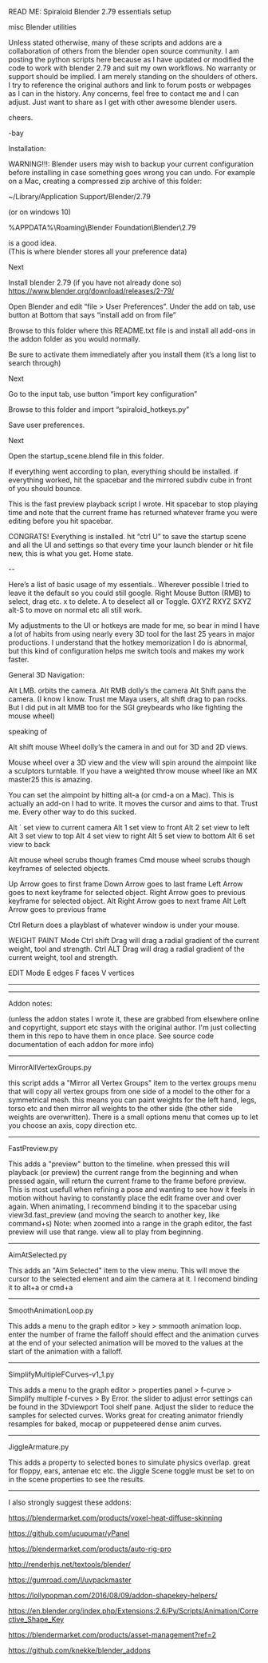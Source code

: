 READ ME:  Spiraloid Blender 2.79 essentials setup

misc Blender utilities

Unless stated otherwise, many of these scripts and addons are a collaboration of others from the blender open source community. I am posting the python scripts here because as I have updated or modified the code to work with blender 2.79 and suit my own workflows. No warranty or support should be implied. I am merely standing on the shoulders of others.
I try to reference the original authors and link to forum posts or webpages as I can in the history.
Any concerns, feel free to contact me and I can adjust. Just want to share as I get with other awesome blender users.

cheers.

-bay

Installation:

WARNING!!!:  Blender users may wish to backup your current configuration before installing in case something goes wrong you can undo.  For example on a Mac,  creating a compressed zip archive of this folder:

~/Library/Application Support/Blender/2.79

(or on windows 10)

%APPDATA%\Roaming\Blender Foundation\Blender\2.79

 is a good idea.  
(This is where blender stores all your preference data)

Next

Install blender 2.79 (if you have not already done so)
https://www.blender.org/download/releases/2-79/

Open Blender and edit  “file > User Preferences”.
Under the add on tab, use button at Bottom that says “install add on from file”

Browse to this folder where this README.txt file is and install all add-ons in the addon folder as you would normally.

Be sure to activate them immediately after you install them (it’s a long list to search through)

Next

Go to the input tab, use button 
“import key configuration”

Browse to this folder and import “spiraloid_hotkeys.py”

Save user preferences.

Next

Open the startup_scene.blend file in this folder.

If everything went according to plan, everything should be installed.  if everything worked, hit the spacebar and the mirrored subdiv cube in front of you should bounce. 

This is the fast preview playback script I wrote.  Hit spacebar to stop playing time and note that the current frame has returned whatever frame you were editing before you hit spacebar.

CONGRATS!  Everything is installed.  hit “ctrl U” to save the startup scene and all the UI and settings so that every time your launch blender or hit file new, this is what you get.   Home state.

--

Here’s a list of basic usage of my essentials..  Wherever possible I tried to leave it the default so you could still google.  Right Mouse Button (RMB) to select, drag etc.  x to delete.  A to deselect all or Toggle.  GXYZ RXYZ SXYZ alt-S to move on normal etc all still work.

My adjustments to the UI or hotkeys are made for me, so bear in mind I have a lot of habits from using nearly every 3D tool for the last 25 years in major productions.  I understand that the hotkey memorization I do is abnormal, but this kind of configuration helps me switch tools and makes my work faster.



General 3D Navigation:

Alt LMB. orbits the camera.
Alt RMB dolly’s the camera
Alt Shift pans the camera.
(I know I know.  Trust me Maya users, alt shift drag to pan rocks.  But I did put in alt MMB too for the SGI greybeards who like fighting the mouse wheel)

speaking of

Alt shift mouse Wheel dolly’s the camera in and out for 3D and 2D views.  

Mouse wheel over a 3D view and the view will spin around the aimpoint like a sculptors turntable.  If you have a weighted throw mouse wheel like an MX master25 this is amazing.  

You can set the aimpoint by hitting alt-a 
(or cmd-a on a Mac).   This is actually an add-on I had to write.  It moves the cursor and aims to that.  Trust me.  Every other way to do this sucked.

Alt ` set view to current camera
Alt 1 set view to front
Alt 2 set view to left
Alt 3 set view to top
Alt 4 set view to right
Alt 5 set view to bottom
Alt 6 set view to back

Alt mouse wheel scrubs though frames
Cmd mouse wheel scrubs though keyframes of selected objects.

Up Arrow goes to first frame
Down Arrow goes to last frame
Left Arrow goes to next keyframe for selected object.
Right Arrow goes to previous keyframe for selected object.
Alt Right Arrow goes to next frame
Alt Left Arrow goes to previous frame

Ctrl Return does a playblast of whatever window is under your mouse.


WEIGHT PAINT Mode
Ctrl shift Drag will drag a radial gradient of the current weight, tool and strength.
Ctrl ALT Drag will drag a radial gradient of the current weight, tool and strength.

EDIT Mode
E edges
F faces
V vertices


---
---

Addon notes:

(unless the addon states I wrote it, these are grabbed from elsewhere online and copyrtight, support etc stays with the original author.  I'm just collecting them in this repo to have them in once place.  See source code documentation of each addon for more info)

---

MirrorAllVertexGroups.py

this script adds a "Mirror all Vertex Groups" item to the vertex groups menu that will copy all vertex groups from one side of a model to the other for a symmetrical mesh.  this means you can paint weights for the left hand, legs, torso etc and then mirror all weights to the other side (the other side weights are overwritten).  There is a small options menu that comes up to let you choose an axis, copy direction etc.


---

FastPreview.py

This adds a "preview" button to the timeline.  when pressed this will playback (or preview) the current range from the beginning and when pressed again, will return the current frame to the frame before preview.  This is most usefull when refining a pose and wanting to see how it feels in motion without having to constantly place the edit frame over and over again.  When animating, I recommend binding it to the spacebar using view3d.fast_preview (and moving the search to another key, like command+s)
Note: when zoomed into a range in the graph editor, the fast preview will use that range.  view all to play from beginning.

---

AimAtSelected.py

This adds an "Aim Selected" item to the view menu.  This will move the cursor to the selected element and aim the camera at it.  I recomend binding it to alt+a or cmd+a

---

SmoothAnimationLoop.py

This adds a menu to the graph editor > key > smmooth animation loop.  enter the number of frame the falloff should effect and the animation curves at the end of your selected animation will be moved to the values at the start of the animation with a falloff.

---

SimplifyMultipleFCurves-v1_1.py

This adds a menu to the graph editor > properties panel > f-curve > Simplify multiple f-curves > By Error.  the slider to adjust error settings can be found in the 3Dviewport Tool shelf pane.  Adjust the slider to reduce the samples for selected curves.  Works great for creating animator friendly resamples for baked, mocap or puppeteered dense anim curves.

---

JiggleArmature.py

This adds a property to selected bones to simulate physics overlap.  great for floppy, ears, antenae etc etc.  the Jiggle Scene toggle must be set to on in the scene properties to see the results.



---

I also strongly suggest these addons:

https://blendermarket.com/products/voxel-heat-diffuse-skinning

https://github.com/ucupumar/yPanel

https://blendermarket.com/products/auto-rig-pro

http://renderhjs.net/textools/blender/

https://gumroad.com/l/uvpackmaster

https://lollypopman.com/2016/08/09/addon-shapekey-helpers/

https://en.blender.org/index.php/Extensions:2.6/Py/Scripts/Animation/Corrective_Shape_Key

https://blendermarket.com/products/asset-management?ref=2

https://github.com/knekke/blender_addons






 
